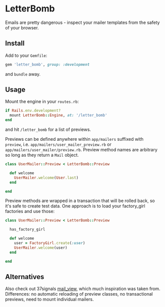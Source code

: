 LetterBomb
==========

Emails are pretty dangerous - inspect your mailer templates from the safety of your browser.

Install
-------

Add to your `Gemfile`:

```ruby
gem 'letter_bomb', group: :development
```

and `bundle` away.

Usage
-----

Mount the engine in your `routes.rb`:

```ruby
if Rails.env.development?
  mount LetterBomb::Engine, at: '/letter_bomb'
end
```

and hit `/letter_bomb` for a list of previews.

Previews can be defined anywhere within `app/mailers` suffixed with `preview`, i.e. `app/mailers/user_mailer_preview.rb` or `app/mailers/user_mailer/preview.rb`.
Preview method names are arbitrary so long as they return a `Mail` object.

```ruby
class UserMailer::Preview < LetterBomb::Preview

  def welcome
    UserMailer.welcome(User.last)
  end

end
```

Preview methods are wrapped in a transaction that will be rolled back, so it's safe to create test data.
One approach is to load your factory_girl factories and use those:

```ruby
class UserMailer::Preview < LetterBomb::Preview

  has_factory_girl

  def welcome
    user = FactoryGirl.create(:user)
    UserMailer.welcome(user)
  end

end
```

Alternatives
------------

Also check out 37signals [mail_view](https://github.com/37signals/mail_view), which much inspiration was taken from.
Differences: no automatic reloading of preview classes, no transactional previews, need to mount individual mailers.
